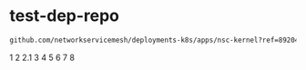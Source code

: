 # test-dep-repo

```bash
github.com/networkservicemesh/deployments-k8s/apps/nsc-kernel?ref=892047de32d014dfc8adc0cc1a0ac5fe2ccc28f3
```

1
2
2.1
3
4
5
6
7
8

